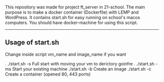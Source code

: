 This repository was made for project ft_server in 21-school.
The main purpose is to make a docker container (Dockerfile) with LEMP and WordPress.
It contains start.sh for easy running on school's macos computers. You should have docker-machine for using this script.

------------------------
Usage of start.sh
------------------------
Change inside script vm_name and image_name if you want

. ./start.sh -s		Full start with moving your vm to derictory goinfre
. ./start.sh -ms	Start your existing machine
./start.sh -b		Create an image
./start.sh -c		Create a container (opened 80, 443 ports)
